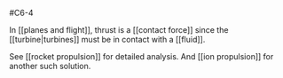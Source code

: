 #C6-4 

In [[planes and flight]], thrust is a [[contact force]] since the [[turbine|turbines]] must be in contact with a [[fluid]]. 

See [[rocket propulsion]] for detailed analysis. And [[ion propulsion]] for another such solution.